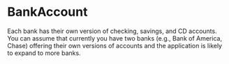# BankAccount
 Each bank has their own version of checking, savings, and CD accounts. You can assume that currently you have two banks (e.g., Bank of America, Chase) offering their own versions of accounts and the application is likely to expand to more banks. 
